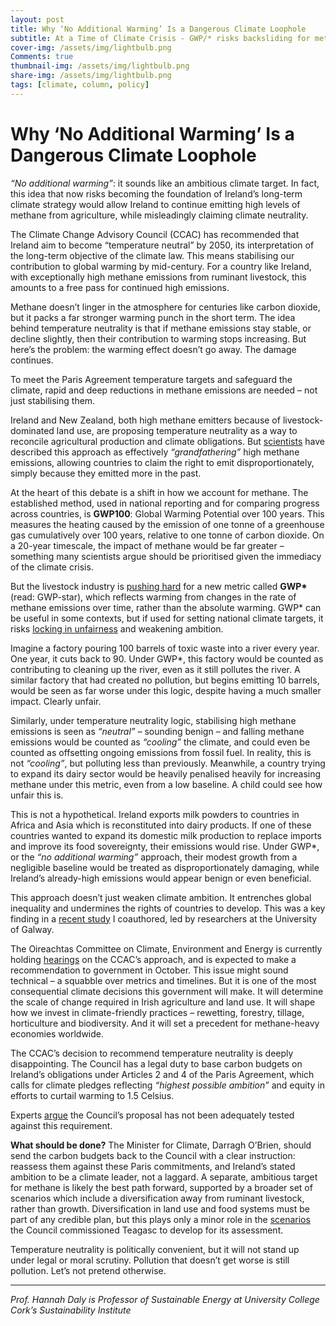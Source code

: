 ```yaml
---
layout: post
title: Why ‘No Additional Warming’ Is a Dangerous Climate Loophole
subtitle: At a Time of Climate Crisis - GWP/* risks backsliding for methane-intensive sectors
cover-img: /assets/img/lightbulb.png
Comments: true
thumbnail-img: /assets/img/lightbulb.png
share-img: /assets/img/lightbulb.png
tags: [climate, column, policy]
---
```

# Why ‘No Additional Warming’ Is a Dangerous Climate Loophole

*“No additional warming”*: it sounds like an ambitious climate target. In fact, this idea that now risks becoming the foundation of Ireland’s long-term climate strategy would allow Ireland to continue emitting high levels of methane from agriculture, while misleadingly claiming climate neutrality.

The Climate Change Advisory Council (CCAC) has recommended that Ireland aim to become “temperature neutral” by 2050, its interpretation of the long-term objective of the climate law. This means stabilising our contribution to global warming by mid-century. For a country like Ireland, with exceptionally high methane emissions from ruminant livestock, this amounts to a free pass for continued high emissions.

Methane doesn’t linger in the atmosphere for centuries like carbon dioxide, but it packs a far stronger warming punch in the short term. The idea behind temperature neutrality is that if methane emissions stay stable, or decline slightly, then their contribution to warming stops increasing. But here’s the problem: the warming effect doesn’t go away. The damage continues.

To meet the Paris Agreement temperature targets and safeguard the climate, rapid and deep reductions in methane emissions are needed – not just stabilising them.

Ireland and New Zealand, both high methane emitters because of livestock-dominated land use, are proposing temperature neutrality as a way to reconcile agricultural production and climate obligations. But [scientists](https://biogenicmethane.org/) have described this approach as effectively *“grandfathering”* high methane emissions, allowing countries to claim the right to emit disproportionately, simply because they emitted more in the past.

At the heart of this debate is a shift in how we account for methane. The established method, used in national reporting and for comparing progress across countries, is **GWP100**: Global Warming Potential over 100 years. This measures the heating caused by the emission of one tonne of a greenhouse gas cumulatively over 100 years, relative to one tonne of carbon dioxide. On a 20-year timescale, the impact of methane would be far greater – something many scientists argue should be prioritised given the immediacy of the climate crisis.

But the livestock industry is [pushing hard](https://sentientmedia.org/inside-big-ags-plan-to-hide-its-climate-impact/) for a new metric called **GWP\*** (read: GWP-star), which reflects warming from changes in the rate of methane emissions over time, rather than the absolute warming. GWP\* can be useful in some contexts, but if used for setting national climate targets, it risks [locking in unfairness](https://iopscience.iop.org/article/10.1088/1748-9326/ab4928) and weakening ambition.

Imagine a factory pouring 100 barrels of toxic waste into a river every year. One year, it cuts back to 90. Under GWP\*, this factory would be counted as contributing to cleaning up the river, even as it still pollutes the river. A similar factory that had created no pollution, but begins emitting 10 barrels, would be seen as far worse under this logic, despite having a much smaller impact. Clearly unfair.

Similarly, under temperature neutrality logic, stabilising high methane emissions is seen as *“neutral”* – sounding benign – and falling methane emissions would be counted as *“cooling”* the climate, and could even be counted as offsetting ongoing emissions from fossil fuel. In reality, this is not *“cooling”*, but polluting less than previously. Meanwhile, a country trying to expand its dairy sector would be heavily penalised heavily for increasing methane under this metric, even from a low baseline. A child could see how unfair this is.

This is not a hypothetical. Ireland exports milk powders to countries in Africa and Asia which is reconstituted into dairy products. If one of these countries wanted to expand its domestic milk production to replace imports and improve its food sovereignty, their emissions would rise. Under GWP\*, or the *“no additional warming”* approach, their modest growth from a negligible baseline would be treated as disproportionately damaging, while Ireland’s already-high emissions would appear benign or even beneficial.

This approach doesn’t just weaken climate ambition. It entrenches global inequality and undermines the rights of countries to develop. This was a key finding in a [recent study](https://doi.org/10.1088/1748-9326/adf12d) I coauthored, led by researchers at the University of Galway.

The Oireachtas Committee on Climate, Environment and Energy is currently holding [hearings](https://www.oireachtas.ie/en/committees/34/climate-environment-and-energy/) on the CCAC’s approach, and is expected to make a recommendation to government in October. This issue might sound technical – a squabble over metrics and timelines. But it is one of the most consequential climate decisions this government will make. It will determine the scale of change required in Irish agriculture and land use. It will shape how we invest in climate-friendly practices – rewetting, forestry, tillage, horticulture and biodiversity. And it will set a precedent for methane-heavy economies worldwide.

The CCAC’s decision to recommend temperature neutrality is deeply disappointing. The Council has a legal duty to base carbon budgets on Ireland’s obligations under Articles 2 and 4 of the Paris Agreement, which calls for climate pledges reflecting *“highest possible ambition”* and equity in efforts to curtail warming to 1.5 Celsius.

Experts [argue](https://www.postcarbonireland.org/etc/2025/CB-Cy2-Consultation.pdf) the Council’s proposal has not been adequately tested against this requirement.

**What should be done?** The Minister for Climate, Darragh O’Brien, should send the carbon budgets back to the Council with a clear instruction: reassess them against these Paris commitments, and Ireland’s stated ambition to be a climate leader, not a laggard. A separate, ambitious target for methane is likely the best path forward, supported by a broader set of scenarios which include a diversification away from ruminant livestock, rather than growth. Diversification in land use and food systems must be part of any credible plan, but this plays only a minor role in the [scenarios](https://www.climatecouncil.ie/media/CBWG%20Report%20FAPRI%20Model.pdf) the Council commissioned Teagasc to develop for its assessment.

Temperature neutrality is politically convenient, but it will not stand up under legal or moral scrutiny. Pollution that doesn’t get worse is still pollution. Let’s not pretend otherwise.

---

*Prof. Hannah Daly is Professor of Sustainable Energy at University College Cork’s Sustainability Institute*